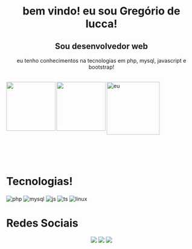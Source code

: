 <div align="center">
    <h1>bem vindo! eu sou Gregório de lucca!</h1>
    <h2>Sou desenvolvedor web  </h2>
    <p>eu tenho conhecimentos na tecnologias em php, mysql, javascript e bootstrap!</p>
</div>

<br>



<div align="left" >
     <img height="140em"  align="center" alt="eu"  src="https://media3.giphy.com/media/v1.Y2lkPTc5MGI3NjExcjZiZzVhajl2ZmFpaGQxMzEybmZzdTNod3ZkZ2FjZjgya203dG85bSZlcD12MV9naWZzX3NlYXJjaCZjdD1n/qgQUggAC3Pfv687qPC/200.webp">
<a href="https://github.com/gregoriodelucca">
        <img  height="130em" align="left"  src="https://github-readme-stats.vercel.app/api?username=gregoriodelucca&count_private=true&include_all_commits=true&show_icons=true&theme=dracula&hide_border=false&show_owner=true"/>
        <img height="130em" align="left"   src="https://github-readme-stats.vercel.app/api/top-langs/?username=gregoriodelucca&theme=dracula&hide_border=false&&layout=compact"/>

  </a>

</div>

<br>
<br>
<br>



<div style="display: inline-block" align="center">
    <br>
    <h1  align="left">Tecnologias!</h1>
    <img align="center" alt="php" src="https://img.shields.io/badge/Php-3498db?style=for-the-badge&logo=php&logoColor=white" />
    <img align="center" alt="mysql" src="https://img.shields.io/badge/Mysql-34495e?style=for-the-badge&logo=mysql&logoColor=white" />
    <img align="center" alt="js" src="https://img.shields.io/badge/JavaScript-F7DF1E?style=for-the-badge&logo=javascript&logoColor=black" />
    <img align="center" alt="ts" src="https://img.shields.io/badge/bootstrap-8e44ad?style=for-the-badge&logo=bootstrap&logoColor=white" />
    <img align="center" alt="linux" src="https://img.shields.io/badge/Ubuntu-e67e22?style=for-the-badge&logo=ubuntu&logoColor=white" />


  </div>
  </br>
  


<div align="center">
    <h1 align="left">Redes Sociais</h1>
  <a href="https://wa.me/5511971108463?text=Ol%C3%A1+%21+bem+vindo%2C+o+que+deseja+%3F" target="_blank"><img src="https://img.shields.io/badge/whatsapp-2ecc71?style=for-the-badge&logo=whatsapp&logoColor=white" target="_blank"></a>
  <a href="https://www.linkedin.com/in/gregoriodelucca/" target="_blank"><img src="https://img.shields.io/badge/-LinkedIn-%230077B5?style=for-the-badge&logo=linkedin&logoColor=white" target="_blank"></a> 
  <a href="mailto:gregoriodelucca@gmail.com"><img src="https://img.shields.io/badge/-gmail-%23333?style=for-the-badge&logo=gmail&logoColor=e74c3c" target="_blank"></a>
</div>
<br>


